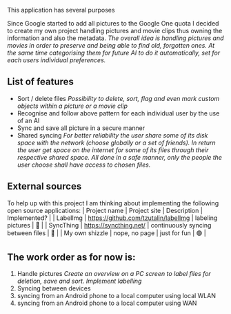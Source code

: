 This application has several purposes

Since Google started to add all pictures to the Google One quota I decided to create my own project handling pictures and movie clips thus owning the information and also the metadata.
*The overall idea is handling pictures and movies in order to preserve and being able to find old, forgotten ones. At the same time categorising them for future AI to do it automatically, set for each users individual preferences.*

## List of features
- Sort / delete files
*Possibility to delete, sort, flag and even mark custom objects within a picture or a movie clip*
- Recognise and follow above pattern for each individual user by the use of an AI
- Sync and save all picture in a secure manner 
- Shared syncing
*For better reliability the user share some of its disk space with the network (choose globally or a set of friends).
In return the user get space on the internet for some of its files through their respective shared space. All done in a
safe manner, only the people the user choose shall have access to chosen files.*

## External sources
To help up with this project I am thinking about implementing the following open source applications:
| Project name | Project site | Description | Implemented? |
| LabelImg | https://github.com/tzutalin/labelImg | labeling pictures | 🔴 |
| SyncThing | https://syncthing.net/ | continuously syncing between files | 🔴 |
| My own shizzle | nope, no page | just for fun | 🟢 |

## The work order as for now is:
1. Handle pictures
*Create an overview on a PC screen to label files for deletion, save and sort.
Implement labelling*
2. Syncing between devices
3. syncing from an Android phone to a local computer using local WLAN
4. syncing from an Android phone to a local computer using WAN
